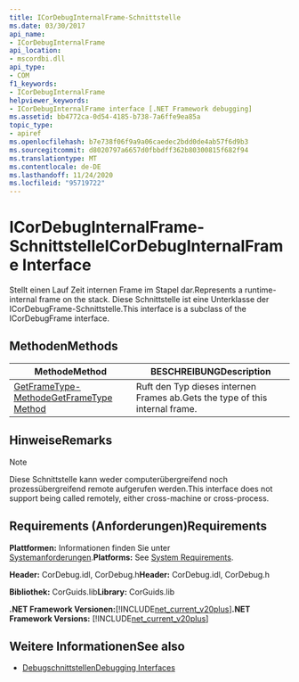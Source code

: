 ```yaml
---
title: ICorDebugInternalFrame-Schnittstelle
ms.date: 03/30/2017
api_name:
- ICorDebugInternalFrame
api_location:
- mscordbi.dll
api_type:
- COM
f1_keywords:
- ICorDebugInternalFrame
helpviewer_keywords:
- ICorDebugInternalFrame interface [.NET Framework debugging]
ms.assetid: bb4772ca-0d54-4185-b738-7a6ffe9ea85a
topic_type:
- apiref
ms.openlocfilehash: b7e738f06f9a9a06caedec2bdd0de4ab57f6d9b3
ms.sourcegitcommit: d8020797a6657d0fbbdff362b80300815f682f94
ms.translationtype: MT
ms.contentlocale: de-DE
ms.lasthandoff: 11/24/2020
ms.locfileid: "95719722"
---
```

# <a name="icordebuginternalframe-interface"></a><span data-ttu-id="5b8c0-102">ICorDebugInternalFrame-Schnittstelle</span><span class="sxs-lookup"><span data-stu-id="5b8c0-102">ICorDebugInternalFrame Interface</span></span>

<span data-ttu-id="5b8c0-103">Stellt einen Lauf Zeit internen Frame im Stapel dar.</span><span class="sxs-lookup"><span data-stu-id="5b8c0-103">Represents a runtime-internal frame on the stack.</span></span> <span data-ttu-id="5b8c0-104">Diese Schnittstelle ist eine Unterklasse der ICorDebugFrame-Schnittstelle.</span><span class="sxs-lookup"><span data-stu-id="5b8c0-104">This interface is a subclass of the ICorDebugFrame interface.</span></span>  
  
## <a name="methods"></a><span data-ttu-id="5b8c0-105">Methoden</span><span class="sxs-lookup"><span data-stu-id="5b8c0-105">Methods</span></span>  
  
|<span data-ttu-id="5b8c0-106">Methode</span><span class="sxs-lookup"><span data-stu-id="5b8c0-106">Method</span></span>|<span data-ttu-id="5b8c0-107">BESCHREIBUNG</span><span class="sxs-lookup"><span data-stu-id="5b8c0-107">Description</span></span>|  
|------------|-----------------|  
|[<span data-ttu-id="5b8c0-108">GetFrameType-Methode</span><span class="sxs-lookup"><span data-stu-id="5b8c0-108">GetFrameType Method</span></span>](icordebuginternalframe-getframetype-method.md)|<span data-ttu-id="5b8c0-109">Ruft den Typ dieses internen Frames ab.</span><span class="sxs-lookup"><span data-stu-id="5b8c0-109">Gets the type of this internal frame.</span></span>|  
  
## <a name="remarks"></a><span data-ttu-id="5b8c0-110">Hinweise</span><span class="sxs-lookup"><span data-stu-id="5b8c0-110">Remarks</span></span>  
  
> [!NOTE]
> <span data-ttu-id="5b8c0-111">Diese Schnittstelle kann weder computerübergreifend noch prozessübergreifend remote aufgerufen werden.</span><span class="sxs-lookup"><span data-stu-id="5b8c0-111">This interface does not support being called remotely, either cross-machine or cross-process.</span></span>  
  
## <a name="requirements"></a><span data-ttu-id="5b8c0-112">Requirements (Anforderungen)</span><span class="sxs-lookup"><span data-stu-id="5b8c0-112">Requirements</span></span>  

 <span data-ttu-id="5b8c0-113">**Plattformen:** Informationen finden Sie unter [Systemanforderungen](../../get-started/system-requirements.md).</span><span class="sxs-lookup"><span data-stu-id="5b8c0-113">**Platforms:** See [System Requirements](../../get-started/system-requirements.md).</span></span>  
  
 <span data-ttu-id="5b8c0-114">**Header:** CorDebug.idl, CorDebug.h</span><span class="sxs-lookup"><span data-stu-id="5b8c0-114">**Header:** CorDebug.idl, CorDebug.h</span></span>  
  
 <span data-ttu-id="5b8c0-115">**Bibliothek:** CorGuids.lib</span><span class="sxs-lookup"><span data-stu-id="5b8c0-115">**Library:** CorGuids.lib</span></span>  
  
 <span data-ttu-id="5b8c0-116">**.NET Framework Versionen:**[!INCLUDE[net_current_v20plus](../../../../includes/net-current-v20plus-md.md)]</span><span class="sxs-lookup"><span data-stu-id="5b8c0-116">**.NET Framework Versions:** [!INCLUDE[net_current_v20plus](../../../../includes/net-current-v20plus-md.md)]</span></span>  
  
## <a name="see-also"></a><span data-ttu-id="5b8c0-117">Weitere Informationen</span><span class="sxs-lookup"><span data-stu-id="5b8c0-117">See also</span></span>

- [<span data-ttu-id="5b8c0-118">Debugschnittstellen</span><span class="sxs-lookup"><span data-stu-id="5b8c0-118">Debugging Interfaces</span></span>](debugging-interfaces.md)
